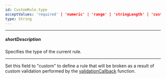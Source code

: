 ```yaml
---
id: CustomRule.type
acceptValues: 'required' | 'numeric' | 'range' | 'stringLength' | 'custom' | 'compare' | 'pattern' | 'email' | 'async'
type: String
---
```

---
##### shortDescription
Specifies the type of the current rule.

---
Set this field to "custom" to define a rule that will be broken as a result of custom validation performed by the [validationCallback](/api-reference/10%20UI%20Widgets/dxValidator/8%20Validation%20Rules/CustomRule/validationCallback.md '/Documentation/ApiReference/UI_Widgets/dxValidator/Validation_Rules/CustomRule/#validationCallback') function.